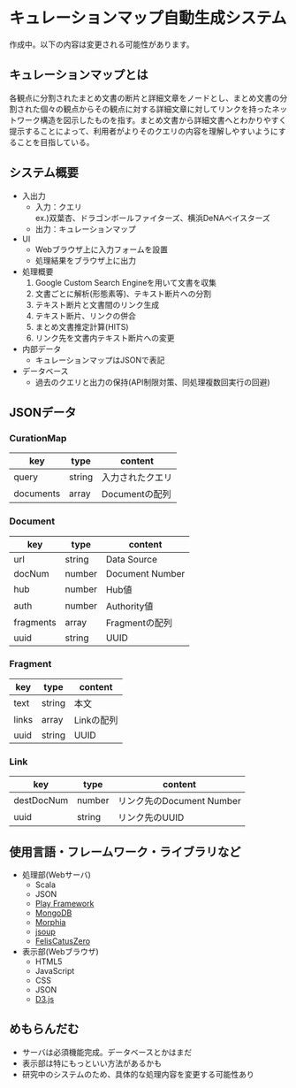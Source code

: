 # キュレーションマップ自動生成システム
作成中。以下の内容は変更される可能性があります。
## キュレーションマップとは
各観点に分割されたまとめ文書の断片と詳細文章をノードとし、まとめ文書の分割された個々の観点からその観点に対する詳細文章に対してリンクを持ったネットワーク構造を図示したものを指す。まとめ文書から詳細文書へとわかりやすく提示することによって、利用者がよりそのクエリの内容を理解しやすいようにすることを目指している。
## システム概要
- 入出力
    - 入力：クエリ  
    ex.)双葉杏、ドラゴンボールファイターズ、横浜DeNAベイスターズ
    - 出力：キュレーションマップ
- UI
    - Webブラウザ上に入力フォームを設置
    - 処理結果をブラウザ上に出力
- 処理概要
    1. Google Custom Search Engineを用いて文書を収集
    2. 文書ごとに解析(形態素等)、テキスト断片への分割
    3. テキスト断片と文書間のリンク生成
    4. テキスト断片、リンクの併合
    5. まとめ文書推定計算(HITS)
    6. リンク先を文書内テキスト断片への変更
- 内部データ
    - キュレーションマップはJSONで表記
- データベース
    - 過去のクエリと出力の保持(API制限対策、同処理複数回実行の回避)
## JSONデータ
### CurationMap
|key|type|content|
|---|---|---|
|query|string|入力されたクエリ|
|documents|array|Documentの配列|
### Document
|key|type|content|
|---|---|---|
|url|string|Data Source|
|docNum|number|Document Number|
|hub|number|Hub値|
|auth|number|Authority値|
|fragments|array|Fragmentの配列|
|uuid|string|UUID|
### Fragment
|key|type|content|
|---|---|---|
|text|string|本文|
|links|array|Linkの配列|
|uuid|string|UUID|
### Link
|key|type|content|
|---|---|---|
|destDocNum|number|リンク先のDocument Number|
|uuid|string|リンク先のUUID|


## 使用言語・フレームワーク・ライブラリなど
- 処理部(Webサーバ)
    - Scala
    - JSON
    - [Play Framework](https://www.playframework.com/)
    - [MongoDB](https://www.mongodb.com/)
    - [Morphia](https://mongodb.github.io/morphia/)
    - [jsoup](https://jsoup.org/)
    - [FelisCatusZero](https://github.com/ktr-skmt/FelisCatusZero-multilingual)
- 表示部(Webブラウザ)
    - HTML5
    - JavaScript
    - CSS
    - JSON
    - [D3.js](https://d3js.org/)
## めもらんだむ
- サーバは必須機能完成。データベースとかはまだ
- 表示部は特にもっといい方法があるかも
- 研究中のシステムのため、具体的な処理内容を変更する可能性あり
